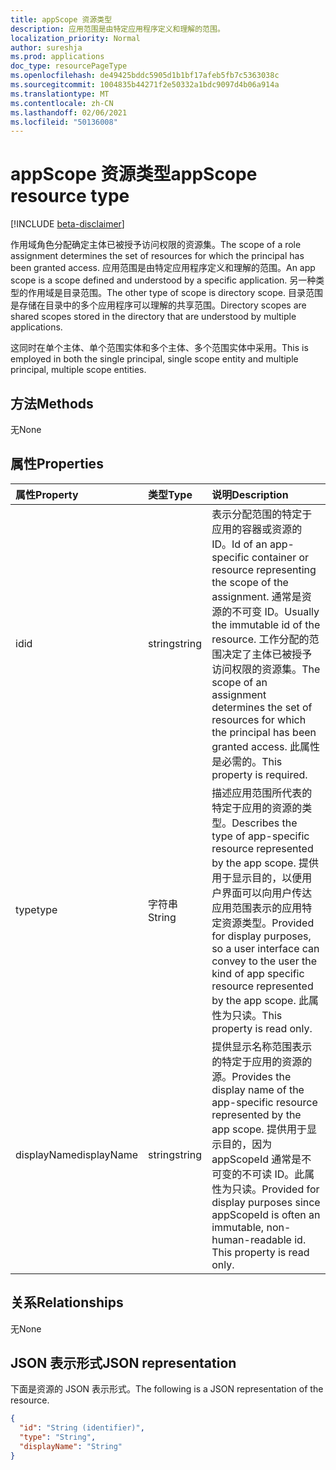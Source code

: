 ```yaml
---
title: appScope 资源类型
description: 应用范围是由特定应用程序定义和理解的范围。
localization_priority: Normal
author: sureshja
ms.prod: applications
doc_type: resourcePageType
ms.openlocfilehash: de49425bddc5905d1b1bf17afeb5fb7c5363038c
ms.sourcegitcommit: 1004835b44271f2e50332a1bdc9097d4b06a914a
ms.translationtype: MT
ms.contentlocale: zh-CN
ms.lasthandoff: 02/06/2021
ms.locfileid: "50136008"
---
```

# <a name="appscope-resource-type"></a><span data-ttu-id="a35c5-103">appScope 资源类型</span><span class="sxs-lookup"><span data-stu-id="a35c5-103">appScope resource type</span></span>

[!INCLUDE [beta-disclaimer](../../includes/beta-disclaimer.md)]

<span data-ttu-id="a35c5-104">作用域角色分配确定主体已被授予访问权限的资源集。</span><span class="sxs-lookup"><span data-stu-id="a35c5-104">The scope of a role assignment determines the set of resources for which the principal has been granted access.</span></span> <span data-ttu-id="a35c5-105">应用范围是由特定应用程序定义和理解的范围。</span><span class="sxs-lookup"><span data-stu-id="a35c5-105">An app scope is a scope defined and understood by a specific application.</span></span> <span data-ttu-id="a35c5-106">另一种类型的作用域是目录范围。</span><span class="sxs-lookup"><span data-stu-id="a35c5-106">The other type of scope is directory scope.</span></span> <span data-ttu-id="a35c5-107">目录范围是存储在目录中的多个应用程序可以理解的共享范围。</span><span class="sxs-lookup"><span data-stu-id="a35c5-107">Directory scopes are shared scopes stored in the directory that are understood by multiple applications.</span></span> 

<span data-ttu-id="a35c5-108">这同时在单个主体、单个范围实体和多个主体、多个范围实体中采用。</span><span class="sxs-lookup"><span data-stu-id="a35c5-108">This is employed in both the single principal, single scope entity and multiple principal, multiple scope entities.</span></span>

## <a name="methods"></a><span data-ttu-id="a35c5-109">方法</span><span class="sxs-lookup"><span data-stu-id="a35c5-109">Methods</span></span>
<span data-ttu-id="a35c5-110">无</span><span class="sxs-lookup"><span data-stu-id="a35c5-110">None</span></span>

## <a name="properties"></a><span data-ttu-id="a35c5-111">属性</span><span class="sxs-lookup"><span data-stu-id="a35c5-111">Properties</span></span>

| <span data-ttu-id="a35c5-112">属性</span><span class="sxs-lookup"><span data-stu-id="a35c5-112">Property</span></span> | <span data-ttu-id="a35c5-113">类型</span><span class="sxs-lookup"><span data-stu-id="a35c5-113">Type</span></span> | <span data-ttu-id="a35c5-114">说明</span><span class="sxs-lookup"><span data-stu-id="a35c5-114">Description</span></span> |
|:-------- |:---- |:----------- |
| <span data-ttu-id="a35c5-115">id</span><span class="sxs-lookup"><span data-stu-id="a35c5-115">id</span></span> | <span data-ttu-id="a35c5-116">string</span><span class="sxs-lookup"><span data-stu-id="a35c5-116">string</span></span> | <span data-ttu-id="a35c5-117">表示分配范围的特定于应用的容器或资源的 ID。</span><span class="sxs-lookup"><span data-stu-id="a35c5-117">Id of an app-specific container or resource representing the scope of the assignment.</span></span> <span data-ttu-id="a35c5-118">通常是资源的不可变 ID。</span><span class="sxs-lookup"><span data-stu-id="a35c5-118">Usually the immutable id of the resource.</span></span> <span data-ttu-id="a35c5-119">工作分配的范围决定了主体已被授予访问权限的资源集。</span><span class="sxs-lookup"><span data-stu-id="a35c5-119">The scope of an assignment determines the set of resources for which the principal has been granted access.</span></span> <span data-ttu-id="a35c5-120">此属性是必需的。</span><span class="sxs-lookup"><span data-stu-id="a35c5-120">This property is required.</span></span> |
| <span data-ttu-id="a35c5-121">type</span><span class="sxs-lookup"><span data-stu-id="a35c5-121">type</span></span> | <span data-ttu-id="a35c5-122">字符串</span><span class="sxs-lookup"><span data-stu-id="a35c5-122">String</span></span> | <span data-ttu-id="a35c5-123">描述应用范围所代表的特定于应用的资源的类型。</span><span class="sxs-lookup"><span data-stu-id="a35c5-123">Describes the type of app-specific resource represented by the app scope.</span></span> <span data-ttu-id="a35c5-124">提供用于显示目的，以便用户界面可以向用户传达应用范围表示的应用特定资源类型。</span><span class="sxs-lookup"><span data-stu-id="a35c5-124">Provided for display purposes, so a user interface can convey to the user the kind of app specific resource represented by the app scope.</span></span> <span data-ttu-id="a35c5-125">此属性为只读。</span><span class="sxs-lookup"><span data-stu-id="a35c5-125">This property is read only.</span></span> |
| <span data-ttu-id="a35c5-126">displayName</span><span class="sxs-lookup"><span data-stu-id="a35c5-126">displayName</span></span> | <span data-ttu-id="a35c5-127">string</span><span class="sxs-lookup"><span data-stu-id="a35c5-127">string</span></span> | <span data-ttu-id="a35c5-128">提供显示名称范围表示的特定于应用的资源的源。</span><span class="sxs-lookup"><span data-stu-id="a35c5-128">Provides the display name of the app-specific resource represented by the app scope.</span></span> <span data-ttu-id="a35c5-129">提供用于显示目的，因为 appScopeId 通常是不可变的不可读 ID。此属性为只读。</span><span class="sxs-lookup"><span data-stu-id="a35c5-129">Provided for display purposes since appScopeId is often an immutable, non-human-readable id. This property is read only.</span></span> |

## <a name="relationships"></a><span data-ttu-id="a35c5-130">关系</span><span class="sxs-lookup"><span data-stu-id="a35c5-130">Relationships</span></span>

<span data-ttu-id="a35c5-131">无</span><span class="sxs-lookup"><span data-stu-id="a35c5-131">None</span></span>

## <a name="json-representation"></a><span data-ttu-id="a35c5-132">JSON 表示形式</span><span class="sxs-lookup"><span data-stu-id="a35c5-132">JSON representation</span></span>

<span data-ttu-id="a35c5-133">下面是资源的 JSON 表示形式。</span><span class="sxs-lookup"><span data-stu-id="a35c5-133">The following is a JSON representation of the resource.</span></span>

<!-- {
  "blockType": "resource",
  "keyProperty": "id",
  "@odata.type": "microsoft.graph.appScope"
}-->

```json
{
  "id": "String (identifier)",
  "type": "String",
  "displayName": "String"
}
```

<!-- uuid: 8fcb5dbc-d5aa-4681-8e31-b001d5168d79
2015-10-25 14:57:30 UTC -->
<!--
{
  "type": "#page.annotation",
  "description": "appScope resource",
  "keywords": "",
  "section": "documentation",
  "tocPath": "",
  "suppressions": []
}
-->

